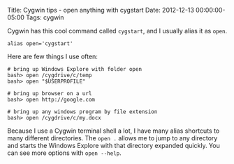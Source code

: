 Title: Cygwin tips - open anything with cygstart
Date: 2012-12-13 00:00:00-05:00
Tags: cygwin


Cygwin has this cool command called `cygstart`, and I usually alias it as `open`.
 

    
    alias open='cygstart'
    

 
Here are few things I use often:

    
     
    # bring up Windows Explore with folder open
    bash> open /cygdrive/c/temp
    bash> open "$USERPROFILE"
     
    # bring up browser on a url
    bash> open http://google.com
     
    # bring up any windows program by file extension
    bash> open /cygdrive/c/my.docx
    

Because I use a Cygwin terminal shell a lot, I have many alias shortcuts to many different directories. The `open .` allows me to jump to any directory and starts the Windows Explore with that directory expanded quickly. You can see more options with `open --help`.

